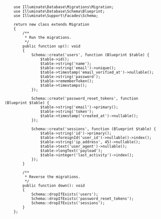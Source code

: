<pre class="language-php">
  <code class="language-php">

    use Illuminate\Database\Migrations\Migration;
    use Illuminate\Database\Schema\Blueprint;
    use Illuminate\Support\Facades\Schema;
    
    return new class extends Migration
    {
        /**
         * Run the migrations.
         */
        public function up(): void
        {
            Schema::create('users', function (Blueprint $table) {
                $table->id();
                $table->string('name');
                $table->string('email')->unique();
                $table->timestamp('email_verified_at')->nullable();
                $table->string('password');
                $table->rememberToken();
                $table->timestamps();
            });
    
            Schema::create('password_reset_tokens', function (Blueprint $table) {
                $table->string('email')->primary();
                $table->string('token');
                $table->timestamp('created_at')->nullable();
            });
    
            Schema::create('sessions', function (Blueprint $table) {
                $table->string('id')->primary();
                $table->foreignId('user_id')->nullable()->index();
                $table->string('ip_address', 45)->nullable();
                $table->text('user_agent')->nullable();
                $table->longText('payload');
                $table->integer('last_activity')->index();
            });
        }
    
        /**
         * Reverse the migrations.
         */
        public function down(): void
        {
            Schema::dropIfExists('users');
            Schema::dropIfExists('password_reset_tokens');
            Schema::dropIfExists('sessions');
        }
    };
  </code>
</pre>


